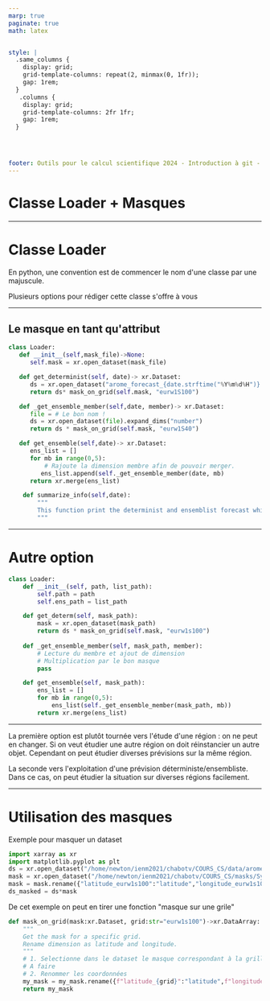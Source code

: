 ```yaml
---
marp: true
paginate: true
math: latex 


style: |
  .same_columns {
    display: grid;
    grid-template-columns: repeat(2, minmax(0, 1fr));
    gap: 1rem;
  }
   .columns {
    display: grid;
    grid-template-columns: 2fr 1fr; 
    gap: 1rem;
  }


 

footer: Outils pour le calcul scientifique 2024 - Introduction à git -  Vincent Chabot, Thibault Marzlin, Paul Pouech   
---
```




<!-- _class: title -->
# **Classe Loader + Masques**
---
# Classe Loader 

En python, une convention est de commencer le nom d'une classe par une majuscule. 

Plusieurs options pour rédiger cette classe s'offre à vous 

---
## Le masque en tant qu'attribut 

```python 
class Loader:
   def __init__(self,mask_file)->None:  
      self.mask = xr.open_dataset(mask_file)

   def get_determinist(self, date)-> xr.Dataset: 
      ds = xr.open_dataset("arome_forecast_{date.strftime("%Y%m%d%H")}.nc")
      return ds* mask_on_grid(self.mask, "eurw1S100")

   def _get_ensemble_member(self,date, member)-> xr.Dataset: 
      file = # Le bon nom ! 
      ds = xr.open_dataset(file).expand_dims("number")
      return ds * mask_on_grid(self.mask, "eurw1S40")

   def get_ensemble(self,date)-> xr.Dataset:
      ens_list = []
      for mb in range(0,5):
          # Rajoute la dimension membre afin de pouvoir merger.
         ens_list.append(self._get_ensemble_member(date, mb)
      return xr.merge(ens_list)

    def summarize_info(self,date):
        """
        This function print the determinist and ensemblist forecast which can help to analyse the corresponding date. 
        """
```

---
# Autre option

```python 
class Loader: 
    def __init__(self, path, list_path): 
        self.path = path 
        self.ens_path = list_path

    def get_determ(self, mask_path): 
        mask = xr.open_dataset(mask_path)
        return ds * mask_on_grid(self.mask, "eurw1s100")
    
    def _get_ensemble_member(self, mask_path, member): 
        # Lecture du membre et ajout de dimension 
        # Multiplication par le bon masque 
        pass 

    def get_ensemble(self, mask_path): 
        ens_list = []
        for mb in range(0,5): 
            ens_list(self._get_ensemble_member(mask_path, mb))
        return xr.merge(ens_list)
```

---

La première option est plutôt tournée vers l'étude d'une région :  on ne peut en changer. Si on veut étudier une autre région on doit réinstancier un autre objet. Cependant on peut étudier diverses prévisions sur la même région. 

La seconde vers l'exploitation d'une prévision déterministe/ensembliste. Dans ce cas, on peut étudier la situation sur diverses régions facilement. 

---
#  Utilisation des masques 

Exemple pour masquer un dataset 
```python
import xarray as xr
import matplotlib.pyplot as plt
ds = xr.open_dataset("/home/newton/ienm2021/chabotv/COURS_CS/data/arome_forecast_2024102712.nc")
mask = xr.open_dataset("/home/newton/ienm2021/chabotv/COURS_CS/masks/Sympo/sympo_31.nc")["eurw1s100"]
mask = mask.rename({"latitude_eurw1s100":"latitude","longitude_eurw1s100":"longitude"})
ds_masked = ds*mask
```

De cet exemple on peut en tirer une fonction "masque sur une grile" 

```python
def mask_on_grid(mask:xr.Dataset, grid:str="eurw1s100")->xr.DataArray:
    """
    Get the mask for a specific grid. 
    Rename dimension as latitude and longitude. 
    """
    # 1. Selectionne dans le dataset le masque correspondant à la grille 
    # A faire 
    # 2. Renommer les coordonnées 
    my_mask = my_mask.rename({f"latitude_{grid}":"latitude",f"longitude_{grid}":"longitude"}
    return my_mask 
```
